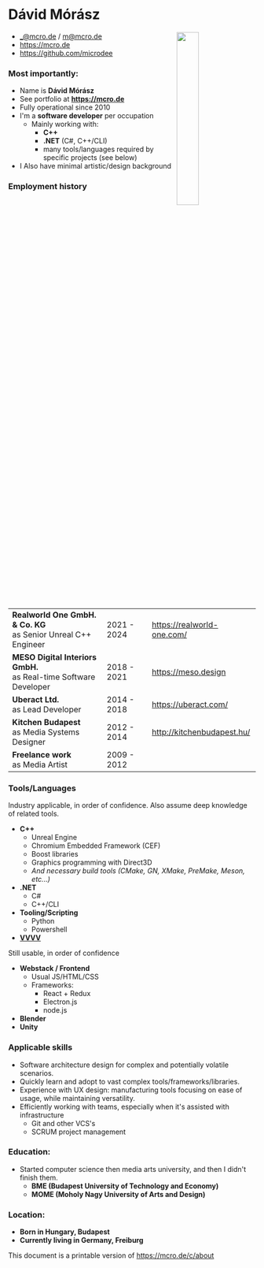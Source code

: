 # Dávid Mórász
<style>
    th {
        display: none;
    }
    table {
      width: 100%
    }
</style>

<img src="https://mcro.de/content/me.jpg" style="width: 30%; max-width: 270px; float: right; margin-right: 10px" />

* _@mcro.de / m@mcro.de
* https://mcro.de
* https://github.com/microdee

### Most importantly:

* Name is **Dávid Mórász**
* See portfolio at **https://mcro.de**
* Fully operational since 2010
* I'm a **software developer** per occupation
  * Mainly working with:
    * **C++**
    * **.NET** (C#, C++/CLI)
    * many tools/languages required by specific projects (see below)
* I Also have minimal artistic/design background

### Employment history

| | | |
|-|-|-|
| **Realworld One GmbH. & Co. KG**<br>as Senior Unreal C++ Engineer | 2021 - 2024 | https://realworld-one.com/ |
| **MESO Digital Interiors GmbH.**<br>as Real-time Software Developer | 2018 - 2021 | https://meso.design |
| **Uberact Ltd.**<br>as Lead Developer | 2014 - 2018 | https://uberact.com/ |
| **Kitchen Budapest**<br>as Media Systems Designer | 2012 - 2014 | http://kitchenbudapest.hu/ |
| **Freelance work**<br>as Media Artist | 2009 - 2012 | |

### Tools/Languages

Industry applicable, in order of confidence. Also assume deep knowledge of related tools.

* **C++**
  * Unreal Engine
  * Chromium Embedded Framework (CEF)
  * Boost libraries
  * Graphics programming with Direct3D
  * *And necessary build tools (CMake, GN, XMake, PreMake, Meson, etc...)*
* **.NET**
  * C#
  * C++/CLI
* **Tooling/Scripting**
  * Python
  * Powershell
* **[VVVV](https://vvvv.org)**

Still usable, in order of confidence

* **Webstack / Frontend**
  * Usual JS/HTML/CSS
  * Frameworks:
    * React + Redux
    * Electron.js
    * node.js
* **Blender**
* **Unity**

### Applicable skills

* Software architecture design for complex and potentially volatile scenarios.
* Quickly learn and adopt to vast complex tools/frameworks/libraries.
* Experience with UX design: manufacturing tools focusing on ease of usage, while maintaining versatility.
* Efficiently working with teams, especially when it's assisted with infrastructure
  * Git and other VCS's
  * SCRUM project management

### Education:

* Started computer science then media arts university, and then I didn't finish them.
  * **BME (Budapest University of Technology and Economy)**
  * **MOME (Moholy Nagy University of Arts and Design)**

### Location:

* **Born in Hungary, Budapest**
* **Currently living in Germany, Freiburg**

This document is a printable version of https://mcro.de/c/about
